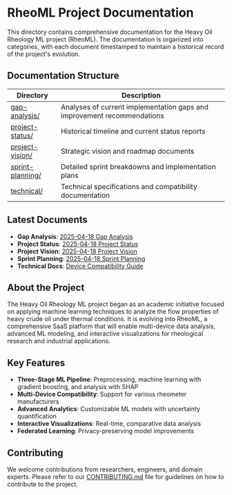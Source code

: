 # RheoML Project Documentation

This directory contains comprehensive documentation for the Heavy Oil Rheology ML project (RheoML). The documentation is organized into categories, with each document timestamped to maintain a historical record of the project's evolution.

## Documentation Structure

| Directory | Description |
|-----------|-------------|
| [gap-analysis/](./gap-analysis/) | Analyses of current implementation gaps and improvement recommendations |
| [project-status/](./project-status/) | Historical timeline and current status reports |
| [project-vision/](./project-vision/) | Strategic vision and roadmap documents |
| [sprint-planning/](./sprint-planning/) | Detailed sprint breakdowns and implementation plans |
| [technical/](./technical/) | Technical specifications and compatibility documentation |

## Latest Documents

- **Gap Analysis**: [2025-04-18 Gap Analysis](./gap-analysis/2025-04-18-gap-analysis.md)
- **Project Status**: [2025-04-18 Project Status](./project-status/2025-04-18-project-status.md)
- **Project Vision**: [2025-04-18 Project Vision](./project-vision/2025-04-18-project-vision.md)
- **Sprint Planning**: [2025-04-18 Sprint Planning](./sprint-planning/2025-04-18-sprint-planning.md)
- **Technical Docs**: [Device Compatibility Guide](./technical/device-compatibility-guide.md)

## About the Project

The Heavy Oil Rheology ML project began as an academic initiative focused on applying machine learning techniques to analyze the flow properties of heavy crude oil under thermal conditions. It is evolving into RheoML, a comprehensive SaaS platform that will enable multi-device data analysis, advanced ML modeling, and interactive visualizations for rheological research and industrial applications.

## Key Features

- **Three-Stage ML Pipeline**: Preprocessing, machine learning with gradient boosting, and analysis with SHAP
- **Multi-Device Compatibility**: Support for various rheometer manufacturers
- **Advanced Analytics**: Customizable ML models with uncertainty quantification
- **Interactive Visualizations**: Real-time, comparative data analysis
- **Federated Learning**: Privacy-preserving model improvements

## Contributing

We welcome contributions from researchers, engineers, and domain experts. Please refer to our [CONTRIBUTING.md](../CONTRIBUTING.md) file for guidelines on how to contribute to the project.